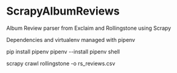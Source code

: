 # ScrapyAlbumReviews
Album Review parser from Exclaim and Rollingstone using Scrapy

Dependencies and virtualenv managed with pipenv

pip install pipenv
pipenv --install
pipenv shell

scrapy crawl rollingstone -o rs_reviews.csv
